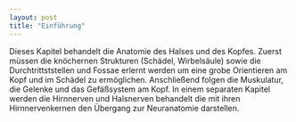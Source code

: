 ```yaml
---
layout: post
title: "Einführung"
---
```

Dieses Kapitel behandelt die Anatomie des Halses und des Kopfes. Zuerst müssen die knöchernen Strukturen (Schädel, Wirbelsäule) sowie die Durchtrittststellen und Fossae erlernt werden um eine grobe Orientieren am Kopf und im Schädel zu ermöglichen. Anschließend folgen die Muskulatur, die Gelenke und das Gefäßsystem am Kopf. In einem separaten Kapitel werden die Hirnnerven und Halsnerven behandelt die mit ihren Hirnnervenkernen den Übergang zur Neuranatomie darstellen.
